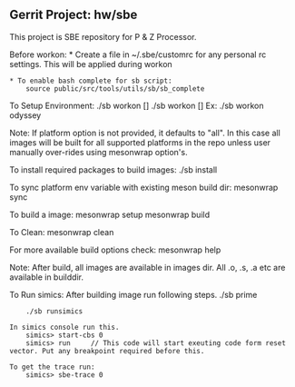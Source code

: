 Gerrit Project: hw/sbe
--------------------------
This project is SBE repository for P & Z Processor.

Before workon:
    * Create a file in ~/.sbe/customrc for any personal rc settings. This will be
    applied during workon

    * To enable bash complete for sb script:
        source public/src/tools/utils/sb/sb_complete

To Setup Environment:
./sb workon [<platform>]
./sb workon [<p11 metis p11_dft metis_dft odyssey all>]
Ex: ./sb workon odyssey

Note: If platform option is not provided, it defaults to "all".
      In this case all images will be built for all supported platforms in the
      repo unless user manually over-rides using mesonwrap option's.

To install required packages to build images:
./sb install

To sync platform env variable with existing meson build dir:
mesonwrap sync

To build a image:
mesonwrap setup
mesonwrap build

To Clean:
mesonwrap clean

For more available build options check:
mesonwrap help

Note: After build, all images are available in images dir.
      All .o, .s, .a etc are available in builddir.

To Run simics:
    After building image run following steps.
        ./sb prime

        ./sb runsimics

    In simics console run this.
        simics> start-cbs 0
        simics> run     // This code will start exeuting code form reset vector. Put any breakpoint required before this.

    To get the trace run:
        simics> sbe-trace 0

